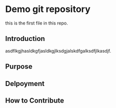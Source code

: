 # Demo git repository

this is the first file in this repo.

## Introduction
asdflkgjhasldkgfjasldkgjlksdgjalskdfgalksdfjlkasdjf.

## Purpose

## Delpoyment

## How to Contribute